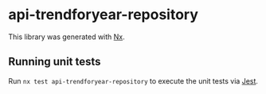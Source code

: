 # api-trendforyear-repository

This library was generated with [Nx](https://nx.dev).

## Running unit tests

Run `nx test api-trendforyear-repository` to execute the unit tests via [Jest](https://jestjs.io).
